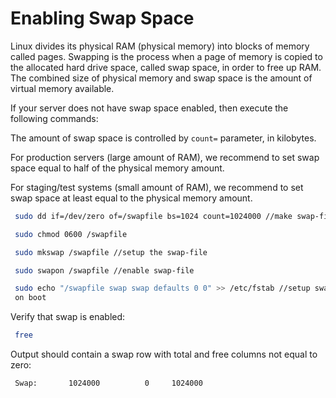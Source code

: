 # Enabling Swap Space


Linux divides its physical RAM (physical memory) into blocks of memory
called pages. Swapping is the process when a page of memory is copied to
the allocated hard drive space, called swap space, in order to free up
RAM. The combined size of physical memory and swap space is the amount
of virtual memory available.

If your server does not have swap space enabled, then execute the
following commands:

The amount of swap space is controlled by `count=` parameter, in
kilobytes.

For production servers (large amount of RAM), we recommend to set swap
space equal to half of the physical memory amount.

For staging/test systems (small amount of RAM), we recommend to set swap
space at least equal to the physical memory amount.

```sh
 sudo dd if=/dev/zero of=/swapfile bs=1024 count=1024000 //make swap-file 
```

```sh
 sudo chmod 0600 /swapfile                                                
```

```sh
 sudo mkswap /swapfile //setup the swap-file                              
```

```sh
 sudo swapon /swapfile //enable swap-file                                 
```

```sh
 sudo echo "/swapfile swap swap defaults 0 0" >> /etc/fstab //setup swap  
 on boot                                                                  
```

Verify that swap is enabled:

```sh
 free                                                                     
```

Output should contain a swap row with total and free columns not equal
to zero:

```sh
 Swap:       1024000          0     1024000                               
```